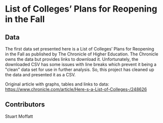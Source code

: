 # List of Colleges’ Plans for Reopening in the Fall

## Data

The first data set presented here is a List of Colleges’ Plans for Reopening in the Fall as published by The Chronicle of Higher Education. 
The Chronicle owns the data but provides links to download it. Unfortunately, the downloaded CSV has some issues with line breaks
which prevent it being a "clean" data set for use in further analysis. So, this project has cleaned up the data and presented it as a CSV.

Original article with graphs, tables and links to data: https://www.chronicle.com/article/Here-s-a-List-of-Colleges-/248626


## Contributors
Stuart Moffatt
